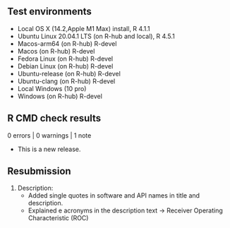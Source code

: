 ## Test environments

* Local OS X (14.2,Apple M1 Max) install, R 4.1.1
* Ubuntu Linux 20.04.1 LTS (on R-hub and local), R 4.5.1
* Macos-arm64 (on R-hub) R-devel
* Macos (on R-hub) R-devel
* Fedora Linux (on R-hub) R-devel
* Debian Linux (on R-hub) R-devel
* Ubuntu-release (on R-hub) R-devel
* Ubuntu-clang (on R-hub) R-devel
* Local Windows (10 pro)
* Windows (on R-hub) R-devel

## R CMD check results

0 errors | 0 warnings | 1 note

* This is a new release.

## Resubmission

1) Description: 
    - Added single quotes in software and API names in title and description.
    - Explained e acronyms in the description text -> Receiver Operating Characteristic (ROC)
    
